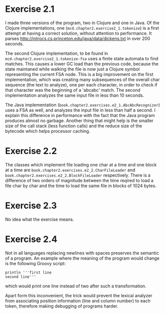 
Exercise 2.1
============

I made three versions of the program, two in Clojure and one in Java. Of the Clojure implementations, one (<code>mcd.chapter2.exercise2_1.tokenize</code>) is a first attempt at having a correct solution, without attention to performance. It parses http://introcs.cs.princeton.edu/java/data/dickens.txt in over 200 seconds.

The second Clojure implementation, to be found in <code>mcd.chapter2.exercise2_1.tokenize-fsa</code> uses a finite state automata to find matches. This causes a lower GC load than the previous code, because the state maintaned while walking the file is now just a Clojure symbol representing the current FSA node. This is a big improvement on the first implementation, which was creating many subsequences of the overall char sequence (the text to analyze), one per each character, in order to check if that character was the beginning of a 'abcabc' match. The second implementation analyzes the same input file in less than 10 seconds.

The Java implementation (<code>book.chapter2.exercises.e2_1.AbcAbcRecognizer</code>) uses a FSA as well, and analyzes the input file in less than half a second. I explain this difference in performance with the fact that the Java program produces almost no garbage. Another thing that might help is the smaller size of the call stack (less function calls) and the reduce size of the bytecode which helps processor caching.

Exercise 2.2
============

The classes which implement file loading one char at a time and one block at a time are <code>book.chapter2.exercises.e2_2.CharFileLoader</code> and <code>book.chapter2.exercises.e2_2.BlockFileLoader</code> respectively. There is a difference of two orders of magnitude between the time reqired to load a file char by char and the time to load the same file in blocks of 1024 bytes.

Exercise 2.3
============

No idea what the exercise means.

Exercise 2.4
============

Not in all languages replacing newlines with spaces preserves the semantic of a program. An example where the meaning of the program would change is the following Groovy script:

```
println '''first line
second line'''
```

which would print one line instead of two after such a transformation.

Apart form this inconvenient, the trick would prevent the lexical analyzer from associating position information (line and column number) to each token, therefore making debugging of programs harder.


